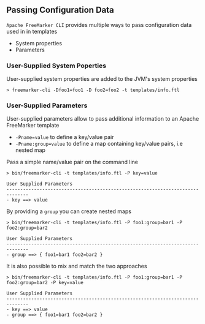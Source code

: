 ## Passing Configuration Data

`Apache FreeMarker CLI` provides multiple ways to pass configuration data used in in templates

* System properties
* Parameters 

### User-Supplied System Poperties

User-supplied system properties are added to the JVM's system properties

```
> freemarker-cli -Dfoo1=foo1 -D foo2=foo2 -t templates/info.ftl 
```
 
### User-Supplied Parameters

User-supplied parameters allow to pass additional information to an Apache FreeMarker template 

* `-Pname=value` to define a key/value pair
* `-Pname:group=value` to define a map containing key/value pairs, i.e nested map 

Pass a simple name/value pair on the command line 

```
> bin/freemarker-cli -t templates/info.ftl -P key=value

User Supplied Parameters
------------------------------------------------------------------------------
- key ==> value
```

By providing a `group` you can create nested maps

```
> bin/freemarker-cli -t templates/info.ftl -P foo1:group=bar1 -P foo2:group=bar2

User Supplied Parameters
------------------------------------------------------------------------------
- group ==> { foo1=bar1 foo2=bar2 }
```

It is also possible to mix and match the two approaches

```
> bin/freemarker-cli -t templates/info.ftl -P foo1:group=bar1 -P foo2:group=bar2 -P key=value

User Supplied Parameters
------------------------------------------------------------------------------
- key ==> value
- group ==> { foo1=bar1 foo2=bar2 }
```